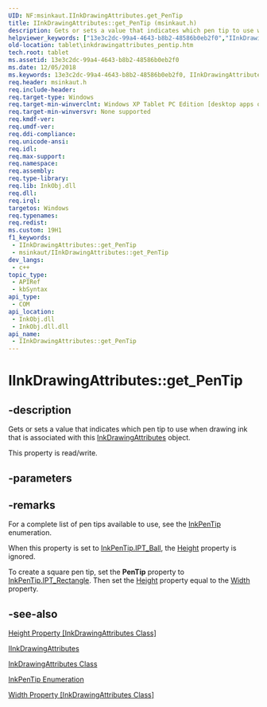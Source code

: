 ```yaml
---
UID: NF:msinkaut.IInkDrawingAttributes.get_PenTip
title: IInkDrawingAttributes::get_PenTip (msinkaut.h)
description: Gets or sets a value that indicates which pen tip to use when drawing ink that is associated with this InkDrawingAttributes object.
helpviewer_keywords: ["13e3c2dc-99a4-4643-b8b2-48586b0eb2f0","IInkDrawingAttributes interface [Tablet PC]","PenTip property","IInkDrawingAttributes.PenTip","IInkDrawingAttributes.get_PenTip","IInkDrawingAttributes::PenTip","IInkDrawingAttributes::get_PenTip","IInkDrawingAttributes::put_PenTip","InkDrawingAttributes.get_PenTip","InkDrawingAttributes.put_PenTip","PenTip property [Tablet PC]","PenTip property [Tablet PC]","IInkDrawingAttributes interface","get_PenTip","msinkaut/IInkDrawingAttributes::PenTip","msinkaut/IInkDrawingAttributes::get_PenTip","msinkaut/IInkDrawingAttributes::put_PenTip","put_PenTip","tablet.inkdrawingattributes_pentip"]
old-location: tablet\inkdrawingattributes_pentip.htm
tech.root: tablet
ms.assetid: 13e3c2dc-99a4-4643-b8b2-48586b0eb2f0
ms.date: 12/05/2018
ms.keywords: 13e3c2dc-99a4-4643-b8b2-48586b0eb2f0, IInkDrawingAttributes interface [Tablet PC],PenTip property, IInkDrawingAttributes.PenTip, IInkDrawingAttributes.get_PenTip, IInkDrawingAttributes::PenTip, IInkDrawingAttributes::get_PenTip, IInkDrawingAttributes::put_PenTip, InkDrawingAttributes.get_PenTip, InkDrawingAttributes.put_PenTip, PenTip property [Tablet PC], PenTip property [Tablet PC],IInkDrawingAttributes interface, get_PenTip, msinkaut/IInkDrawingAttributes::PenTip, msinkaut/IInkDrawingAttributes::get_PenTip, msinkaut/IInkDrawingAttributes::put_PenTip, put_PenTip, tablet.inkdrawingattributes_pentip
req.header: msinkaut.h
req.include-header: 
req.target-type: Windows
req.target-min-winverclnt: Windows XP Tablet PC Edition [desktop apps only]
req.target-min-winversvr: None supported
req.kmdf-ver: 
req.umdf-ver: 
req.ddi-compliance: 
req.unicode-ansi: 
req.idl: 
req.max-support: 
req.namespace: 
req.assembly: 
req.type-library: 
req.lib: InkObj.dll
req.dll: 
req.irql: 
targetos: Windows
req.typenames: 
req.redist: 
ms.custom: 19H1
f1_keywords:
 - IInkDrawingAttributes::get_PenTip
 - msinkaut/IInkDrawingAttributes::get_PenTip
dev_langs:
 - c++
topic_type:
 - APIRef
 - kbSyntax
api_type:
 - COM
api_location:
 - InkObj.dll
 - InkObj.dll.dll
api_name:
 - IInkDrawingAttributes::get_PenTip
---
```


# IInkDrawingAttributes::get_PenTip


## -description

Gets or sets a value that indicates which pen tip to use when drawing ink that is associated with this <a href="/windows/desktop/tablet/inkdrawingattributes-class">InkDrawingAttributes</a> object.



This property is read/write.

## -parameters

## -remarks

For a complete list of pen tips available to use, see the <a href="/windows/desktop/api/msinkaut/ne-msinkaut-inkpentip">InkPenTip</a> enumeration.

When this property is set to <a href="/windows/desktop/api/msinkaut/ne-msinkaut-inkpentip">InkPenTip.IPT_Ball</a>, the <a href="/windows/desktop/api/msinkaut/nf-msinkaut-iinkdrawingattributes-get_height">Height</a> property is ignored.

To create a square pen tip, set the <b>PenTip</b> property to <a href="/windows/desktop/api/msinkaut/ne-msinkaut-inkpentip">InkPenTip.IPT_Rectangle</a>. Then set the <a href="/windows/desktop/api/msinkaut/nf-msinkaut-iinkdrawingattributes-get_height">Height</a> property equal to the <a href="/windows/desktop/api/msinkaut/nf-msinkaut-iinkdrawingattributes-get_width">Width</a> property.

## -see-also

<a href="/windows/desktop/api/msinkaut/nf-msinkaut-iinkdrawingattributes-get_height">Height Property [InkDrawingAttributes Class]</a>



<a href="https://msdn.microsoft.com/en-us/library/Mt846798(v=VS.85).aspx">IInkDrawingAttributes</a>



<a href="/windows/desktop/tablet/inkdrawingattributes-class">InkDrawingAttributes Class</a>



<a href="/windows/desktop/api/msinkaut/ne-msinkaut-inkpentip">InkPenTip Enumeration</a>



<a href="/windows/desktop/api/msinkaut/nf-msinkaut-iinkdrawingattributes-get_width">Width Property [InkDrawingAttributes Class]</a>

